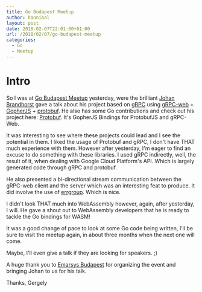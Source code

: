 ```yaml
---
title: Go Budapest Meetup
author: hannibal
layout: post
date: 2018-02-07T22:01:00+01:00
url: /2018/02/07/go-budapest-meetup
categories:
  - Go
  - Meetup
---
```


# Intro

So I was at [Go Budapest Meetup](https://www.meetup.com/go-budapest) yesterday, were the brilliant [Johan Brandhorst](https://jbrandhorst.com/) gave a talk about his project based on [gRPC](https://grpc.io/) using [gRPC-web](https://github.com/improbable-eng/grpc-web) + [GopherJS](https://github.com/gopherjs/gopherjs) + [protobuf](https://github.com/google/protobuf). He also has some Go contributions and check out his project here: [Protobuf](https://github.com/johanbrandhorst/protobuf). It's GopherJS Bindings for ProtobufJS and gRPC-Web.

It was interesting to see where these projects could lead and I see the potential in them. I liked the usage of Protobuf and gRPC, I don't have THAT much experience with them. However after yesterday, I'm eager to find an excuse to do something with these libraries. I used gRPC indirectly, well, the result of it, when dealing with Google Cloud Platform's API. Which is largely generated code through gRPC and protobuf.

He also presented a bi-directional stream communication between the gRPC-web client and the server which was an interesting feat to produce. It did involve the use of [errgroup](https://godoc.org/golang.org/x/sync/errgroup). Which is nice.

I didn't look THAT much into WebAssembly however, again, after yesterday, I will. He gave a shout out to WebAssembly developers that he is ready to tackle the Go bindings for WASM!

It was a good change of pace to look at some Go code being written, I'll be sure to visit the meetup again, in about three months when the next one will come.

Maybe, I'll even give a talk if they are looking for speakers. ;)

A huge thank you to [Emarsys Budapest](https://www.emarsys.com/en/about-us/) for organizing the event and bringing Johan to us for his talk.

Thanks,
Gergely

